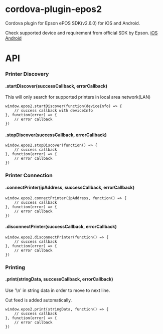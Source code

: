cordova-plugin-epos2
======
Cordova plugin for Epson ePOS SDK(v2.6.0) for iOS and Android.

Check supported device and requirement from official SDK by Epson. 
[iOS](https://download.epson-biz.com/modules/pos/index.php?page=single_soft&cid=5670&scat=58&pcat=52)
[Android](https://download.epson-biz.com/modules/pos/index.php?page=single_soft&cid=5669&scat=61&pcat=52)

API
===

### Printer Discovery
#### .startDiscover(successCallback, errorCallback)
This will only search for supported printers in local area network(LAN)
```
window.epos2.startDiscover(function(deviceInfo) => {
    // success callback with deviceInfo
}, function(error) => {
    // error callback
})
```
#### .stopDiscover(successCallback, errorCallback)
```
window.epos2.stopDiscover(function() => {
    // success callback
}, function(error) => {
    // error callback
})
```

### Printer Connection
#### .connectPrinter(ipAddress, successCallback, errorCallback)
```
window.epos2.connectPrinter(ipAddress, function() => {
    // success callback
}, function(error) => {
    // error callback
})
```
#### .disconnectPrinter(successCallback, errorCallback)
```
window.epos2.disconnectPrinter(function() => {
    // success callback
}, function(error) => {
    // error callback
})
```

### Printing
#### .print(stringData, successCallback, errorCallback)
Use '\n' in string data in order to move to next line.

Cut feed is added automatically.
```
window.epos2.print(stringData, function() => {
    // success callback
}, function(error) => {
    // error callback
})
```